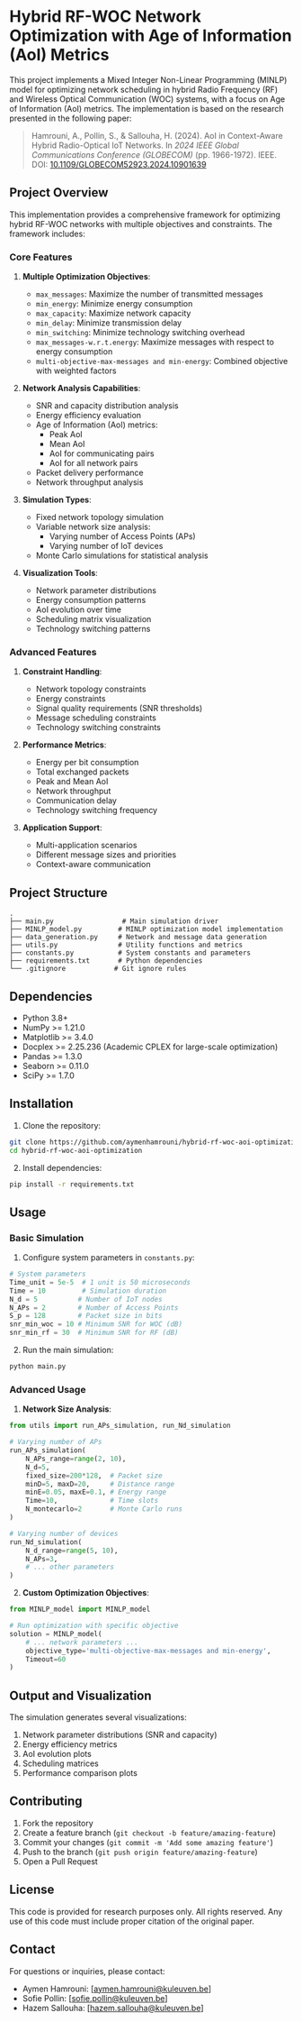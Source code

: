 # Hybrid RF-WOC Network Optimization with Age of Information (AoI) Metrics

This project implements a Mixed Integer Non-Linear Programming (MINLP) model for optimizing network scheduling in hybrid Radio Frequency (RF) and Wireless Optical Communication (WOC) systems, with a focus on Age of Information (AoI) metrics. The implementation is based on the research presented in the following paper:

> Hamrouni, A., Pollin, S., & Sallouha, H. (2024). AoI in Context-Aware Hybrid Radio-Optical IoT Networks. In *2024 IEEE Global Communications Conference (GLOBECOM)* (pp. 1966-1972). IEEE. DOI: [10.1109/GLOBECOM52923.2024.10901639](https://doi.org/10.1109/GLOBECOM52923.2024.10901639)

## Project Overview

This implementation provides a comprehensive framework for optimizing hybrid RF-WOC networks with multiple objectives and constraints. The framework includes:

### Core Features

1. **Multiple Optimization Objectives**:
   - `max_messages`: Maximize the number of transmitted messages
   - `min_energy`: Minimize energy consumption
   - `max_capacity`: Maximize network capacity
   - `min_delay`: Minimize transmission delay
   - `min_switching`: Minimize technology switching overhead
   - `max_messages-w.r.t.energy`: Maximize messages with respect to energy consumption
   - `multi-objective-max-messages and min-energy`: Combined objective with weighted factors

2. **Network Analysis Capabilities**:
   - SNR and capacity distribution analysis
   - Energy efficiency evaluation
   - Age of Information (AoI) metrics:
     - Peak AoI
     - Mean AoI
     - AoI for communicating pairs
     - AoI for all network pairs
   - Packet delivery performance
   - Network throughput analysis

3. **Simulation Types**:
   - Fixed network topology simulation
   - Variable network size analysis:
     - Varying number of Access Points (APs)
     - Varying number of IoT devices
   - Monte Carlo simulations for statistical analysis

4. **Visualization Tools**:
   - Network parameter distributions
   - Energy consumption patterns
   - AoI evolution over time
   - Scheduling matrix visualization
   - Technology switching patterns

### Advanced Features

1. **Constraint Handling**:
   - Network topology constraints
   - Energy constraints
   - Signal quality requirements (SNR thresholds)
   - Message scheduling constraints
   - Technology switching constraints

2. **Performance Metrics**:
   - Energy per bit consumption
   - Total exchanged packets
   - Peak and Mean AoI
   - Network throughput
   - Communication delay
   - Technology switching frequency

3. **Application Support**:
   - Multi-application scenarios
   - Different message sizes and priorities
   - Context-aware communication

## Project Structure

```
.
├── main.py                 # Main simulation driver
├── MINLP_model.py         # MINLP optimization model implementation
├── data_generation.py     # Network and message data generation
├── utils.py               # Utility functions and metrics
├── constants.py           # System constants and parameters
├── requirements.txt       # Python dependencies
└── .gitignore            # Git ignore rules
```

## Dependencies

- Python 3.8+
- NumPy >= 1.21.0
- Matplotlib >= 3.4.0
- Docplex >= 2.25.236 (Academic CPLEX for large-scale optimization)
- Pandas >= 1.3.0
- Seaborn >= 0.11.0
- SciPy >= 1.7.0

## Installation

1. Clone the repository:
```bash
git clone https://github.com/aymenhamrouni/hybrid-rf-woc-aoi-optimization.git
cd hybrid-rf-woc-aoi-optimization
```

2. Install dependencies:
```bash
pip install -r requirements.txt
```

## Usage

### Basic Simulation

1. Configure system parameters in `constants.py`:
```python
# System parameters
Time_unit = 5e-5  # 1 unit is 50 microseconds
Time = 10         # Simulation duration
N_d = 5          # Number of IoT nodes
N_APs = 2        # Number of Access Points
S_p = 128        # Packet size in bits
snr_min_woc = 10 # Minimum SNR for WOC (dB)
snr_min_rf = 30  # Minimum SNR for RF (dB)
```

2. Run the main simulation:
```bash
python main.py
```

### Advanced Usage

1. **Network Size Analysis**:
```python
from utils import run_APs_simulation, run_Nd_simulation

# Varying number of APs
run_APs_simulation(
    N_APs_range=range(2, 10),
    N_d=5,
    fixed_size=200*128,  # Packet size
    minD=5, maxD=20,     # Distance range
    minE=0.05, maxE=0.1, # Energy range
    Time=10,             # Time slots
    N_montecarlo=2       # Monte Carlo runs
)

# Varying number of devices
run_Nd_simulation(
    N_d_range=range(5, 10),
    N_APs=3,
    # ... other parameters
)
```

2. **Custom Optimization Objectives**:
```python
from MINLP_model import MINLP_model

# Run optimization with specific objective
solution = MINLP_model(
    # ... network parameters ...
    objective_type='multi-objective-max-messages and min-energy',
    Timeout=60
)
```

## Output and Visualization

The simulation generates several visualizations:
1. Network parameter distributions (SNR and capacity)
2. Energy efficiency metrics
3. AoI evolution plots
4. Scheduling matrices
5. Performance comparison plots

## Contributing

1. Fork the repository
2. Create a feature branch (`git checkout -b feature/amazing-feature`)
3. Commit your changes (`git commit -m 'Add some amazing feature'`)
4. Push to the branch (`git push origin feature/amazing-feature`)
5. Open a Pull Request

## License

This code is provided for research purposes only. All rights reserved. Any use of this code must include proper citation of the original paper.

## Contact

For questions or inquiries, please contact:
- Aymen Hamrouni: [aymen.hamrouni@kuleuven.be]
- Sofie Pollin: [sofie.pollin@kuleuven.be]
- Hazem Sallouha: [hazem.sallouha@kuleuven.be]